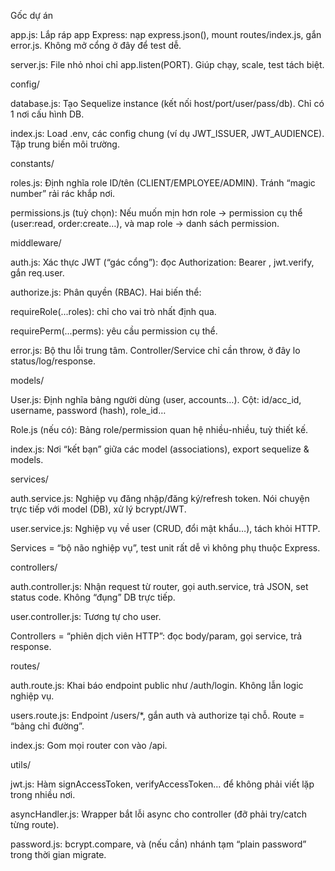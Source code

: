 Gốc dự án

app.js: Lắp ráp app Express: nạp express.json(), mount routes/index.js, gắn error.js. Không mở cổng ở đây để test dễ.

server.js: File nhỏ nhoi chỉ app.listen(PORT). Giúp chạy, scale, test tách biệt.

config/

database.js: Tạo Sequelize instance (kết nối host/port/user/pass/db). Chỉ có 1 nơi cấu hình DB.

index.js: Load .env, các config chung (ví dụ JWT_ISSUER, JWT_AUDIENCE). Tập trung biến môi trường.

constants/

roles.js: Định nghĩa role ID/tên (CLIENT/EMPLOYEE/ADMIN). Tránh “magic number” rải rác khắp nơi.

permissions.js (tuỳ chọn): Nếu muốn mịn hơn role → permission cụ thể (user:read, order:create…), và map role → danh sách permission.

middleware/

auth.js: Xác thực JWT (“gác cổng”): đọc Authorization: Bearer <token>, jwt.verify, gắn req.user.

authorize.js: Phân quyền (RBAC). Hai biến thể:

requireRole(...roles): chỉ cho vai trò nhất định qua.

requirePerm(...perms): yêu cầu permission cụ thể.

error.js: Bộ thu lỗi trung tâm. Controller/Service chỉ cần throw, ở đây lo status/log/response.

models/

User.js: Định nghĩa bảng người dùng (user, accounts…). Cột: id/acc_id, username, password (hash), role_id…

Role.js (nếu có): Bảng role/permission quan hệ nhiều-nhiều, tuỳ thiết kế.

index.js: Nơi “kết bạn” giữa các model (associations), export sequelize & models.

services/

auth.service.js: Nghiệp vụ đăng nhập/đăng ký/refresh token. Nói chuyện trực tiếp với model (DB), xử lý bcrypt/JWT.

user.service.js: Nghiệp vụ về user (CRUD, đổi mật khẩu…), tách khỏi HTTP.

Services = “bộ não nghiệp vụ”, test unit rất dễ vì không phụ thuộc Express.

controllers/

auth.controller.js: Nhận request từ router, gọi auth.service, trả JSON, set status code. Không “đụng” DB trực tiếp.

user.controller.js: Tương tự cho user.

Controllers = “phiên dịch viên HTTP”: đọc body/param, gọi service, trả response.

routes/

auth.route.js: Khai báo endpoint public như /auth/login. Không lẫn logic nghiệp vụ.

users.route.js: Endpoint /users/*, gắn auth và authorize tại chỗ. Route = “bảng chỉ đường”.

index.js: Gom mọi router con vào /api.

utils/

jwt.js: Hàm signAccessToken, verifyAccessToken… để không phải viết lặp trong nhiều nơi.

asyncHandler.js: Wrapper bắt lỗi async cho controller (đỡ phải try/catch từng route).

password.js: bcrypt.compare, và (nếu cần) nhánh tạm “plain password” trong thời gian migrate.